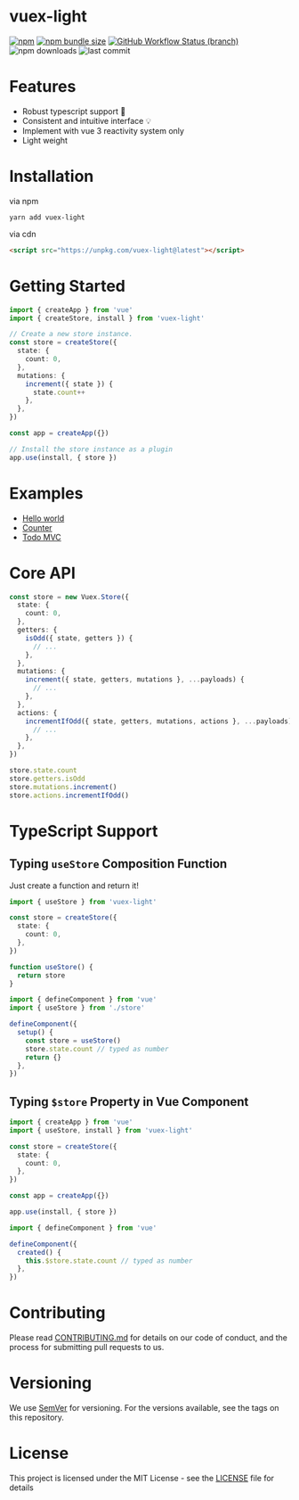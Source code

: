 # vuex-light

[![npm](https://img.shields.io/npm/v/vuex-light)](https://www.npmjs.com/package/vuex-light)
[![npm bundle size](https://img.shields.io/bundlephobia/min/vuex-light)](https://bundlephobia.com/result?p=vuex-light@latest)
[![GitHub Workflow Status (branch)](https://img.shields.io/github/workflow/status/js-cosmos/vuex-light/CI/main)](https://github.com/js-cosmos/vuex-light/actions?query=workflow%3ACI+branch%3Amain+)
![npm downloads](https://img.shields.io/npm/dm/vuex-light)
![last commit](https://img.shields.io/github/last-commit/js-cosmos/vuex-light/main)

# Features

- Robust typescript support :muscle:
- Consistent and intuitive interface :bulb:
- Implement with vue 3 reactivity system only
- Light weight

# Installation

via npm

```
yarn add vuex-light
```

via cdn

```html
<script src="https://unpkg.com/vuex-light@latest"></script>
```

# Getting Started

```ts
import { createApp } from 'vue'
import { createStore, install } from 'vuex-light'

// Create a new store instance.
const store = createStore({
  state: {
    count: 0,
  },
  mutations: {
    increment({ state }) {
      state.count++
    },
  },
})

const app = createApp({})

// Install the store instance as a plugin
app.use(install, { store })
```

# Examples

- [Hello world](https://codesandbox.io/s/github/js-cosmos/vuex-light/tree/main/examples/hello-world)
- [Counter](https://codesandbox.io/s/github/js-cosmos/vuex-light/tree/main/examples/counter)
- [Todo MVC](https://codesandbox.io/s/github/js-cosmos/vuex-light/tree/main/examples/todomvc)

# Core API

```ts
const store = new Vuex.Store({
  state: {
    count: 0,
  },
  getters: {
    isOdd({ state, getters }) {
      // ...
    },
  },
  mutations: {
    increment({ state, getters, mutations }, ...payloads) {
      // ...
    },
  },
  actions: {
    incrementIfOdd({ state, getters, mutations, actions }, ...payloads) {
      // ...
    },
  },
})

store.state.count
store.getters.isOdd
store.mutations.increment()
store.actions.incrementIfOdd()
```

# TypeScript Support

## Typing `useStore` Composition Function

Just create a function and return it!

```ts
import { useStore } from 'vuex-light'

const store = createStore({
  state: {
    count: 0,
  },
})

function useStore() {
  return store
}
```

```ts
import { defineComponent } from 'vue'
import { useStore } from './store'

defineComponent({
  setup() {
    const store = useStore()
    store.state.count // typed as number
    return {}
  },
})
```

## Typing `$store` Property in Vue Component

```ts
import { createApp } from 'vue'
import { useStore, install } from 'vuex-light'

const store = createStore({
  state: {
    count: 0,
  },
})

const app = createApp({})

app.use(install, { store })
```

```ts
import { defineComponent } from 'vue'

defineComponent({
  created() {
    this.$store.state.count // typed as number
  },
})
```

# Contributing

Please read [CONTRIBUTING.md](/CONTRIBUTING.md) for details on our code of conduct, and the process for submitting pull
requests to us.

# Versioning

We use [SemVer](https://semver.org/) for versioning. For the versions available, see the tags on this repository.

# License

This project is licensed under the MIT License - see the [LICENSE](/LICENSE) file for details
